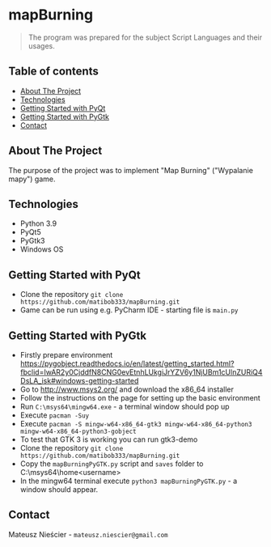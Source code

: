 # mapBurning

> The program was prepared for the subject Script Languages and their usages. 
## Table of contents
* [About The Project](#about-the-project)
* [Technologies](#technologies)
* [Getting Started with PyQt](#getting-started-with-PyQt)
* [Getting Started with PyGtk](#getting-started-with-PyGtk)
* [Contact](#contact)
## About The Project
The purpose of the project was to implement "Map Burning" ("Wypalanie mapy") game.

## Technologies
* Python 3.9
* PyQt5
* PyGtk3
* Windows OS

## Getting Started with PyQt
* Clone the repository  `git clone https://github.com/matibob333/mapBurning.git`  
* Game can be run using e.g. PyCharm IDE - starting file is `main.py`

## Getting Started with PyGtk
* Firstly prepare environment https://pygobject.readthedocs.io/en/latest/getting_started.html?fbclid=IwAR2y0CjddfN8CNG0evEtnhLUkgiJrYZV6y1NjUBm1cUlnZURiQ4DsLA_isk#windows-getting-started
* Go to http://www.msys2.org/ and download the x86_64 installer
* Follow the instructions on the page for setting up the basic environment
* Run `C:\msys64\mingw64.exe` - a terminal window should pop up
* Execute `pacman -Suy`
* Execute `pacman -S mingw-w64-x86_64-gtk3 mingw-w64-x86_64-python3 mingw-w64-x86_64-python3-gobject`
* To test that GTK 3 is working you can run gtk3-demo
* Clone the repository  `git clone https://github.com/matibob333/mapBurning.git` 
* Copy the `mapBurningPyGTK.py` script and `saves` folder to C:\msys64\home\<username>
* In the mingw64 terminal execute `python3 mapBurningPyGTK.py` - a window should appear.

## Contact
Mateusz Nieścier - `mateusz.niescier@gmail.com`
